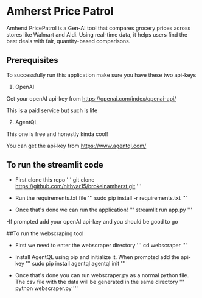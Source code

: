 # Amherst Price Patrol

Amherst PricePatrol is a Gen-AI tool that compares grocery prices across stores like Walmart and Aldi. Using real-time data, it helps users find the best deals with fair, quantity-based comparisons.

## Prerequisites

To successfully run this application make sure you have these two api-keys

1. OpenAI

Get your openAI api-key from https://openai.com/index/openai-api/ 

This is a paid service but such is life

2. AgentQL

This one is free and honestly kinda cool!

You can get the api-key from https://www.agentql.com/

## To run the streamlit code

- First clone this repo
'''
git clone https://github.com/nithyar15/brokeinamherst.git
'''

- Run the requirements.txt file 
'''
sudo pip install -r requirements.txt
'''

- Once that's done we can run the application!
'''
streamlit run app.py
'''

-If prompted add your openAI api-key and you should be good to go

##To run the webscraping tool

- First we need to enter the webscraper directory
'''
cd webscraper
'''

- Install AgentQL using pip and initialize it. When prompted add the api-key
'''
sudo pip install agentql
agentql init
'''

- Once that's done you can run webscraper.py as a normal python file. The csv file with the data will be generated in the same directory
'''
python webscraper.py
'''

